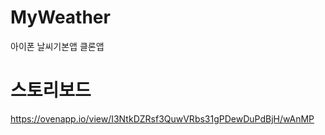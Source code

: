 # MyWeather
아이폰 날씨기본앱 클론앱

# 스토리보드
<A href = "URL" target = "https://ovenapp.io/view/I3NtkDZRsf3QuwVRbs31gPDewDuPdBjH/wAnMP" > https://ovenapp.io/view/I3NtkDZRsf3QuwVRbs31gPDewDuPdBjH/wAnMP </A>

